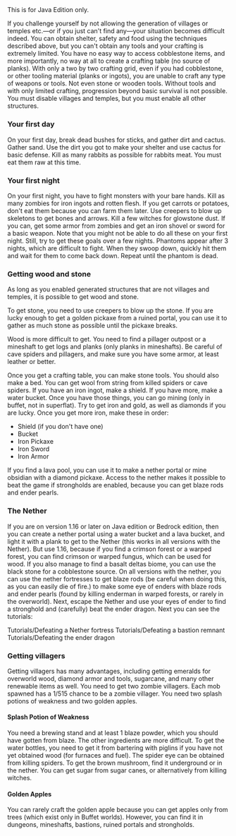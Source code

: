 ## 
This is for Java Edition only.

If you challenge yourself by not allowing the generation of villages or temples etc.—or if you just can't find any—your situation becomes difficult indeed. You can obtain shelter, safety and food using the techniques described above, but you can't obtain any tools and your crafting is extremely limited. You have no easy way to access cobblestone items, and more importantly, no way at all to create a crafting table (no source of planks). With only a two by two crafting grid, even if you had cobblestone, or other tooling material (planks or ingots), you are unable to craft any type of weapons or tools. Not even stone or wooden tools. Without tools and with only limited crafting, progression beyond basic survival is not possible. You must disable villages and temples, but you must enable all other structures.

### Your first day
On your first day, break dead bushes for sticks, and gather dirt and cactus. Gather sand. Use the dirt you got to make your shelter and use cactus for basic defense. Kill as many rabbits as possible for rabbits meat. You must eat them raw at this time.

### Your first night
On your first night, you have to fight monsters with your bare hands. Kill as many zombies for iron ingots and rotten flesh. If you get carrots or potatoes, don't eat them because you can farm them later. Use creepers to blow up skeletons to get bones and arrows. Kill a few witches for glowstone dust. If you can, get some armor from zombies and get an iron shovel or sword for a basic weapon. Note that you might not be able to do all these on your first night. Still, try to get these goals over a few nights. Phantoms appear after 3 nights, which are difficult to fight. When they swoop down, quickly hit them and wait for them to come back down. Repeat until the phantom is dead.

### Getting wood and stone
As long as you enabled generated structures that are not villages and temples, it is possible to get wood and stone.

To get stone, you need to use creepers to blow up the stone. If you are lucky enough to get a golden pickaxe from a ruined portal, you can use it to gather as much stone as possible until the pickaxe breaks.

Wood is more difficult to get. You need to find a pillager outpost or a mineshaft to get logs and planks (only planks in mineshafts). Be careful of cave spiders and pillagers, and make sure you have some armor, at least leather or better.

Once you get a crafting table, you can make stone tools. You should also make a bed. You can get wool from string from killed spiders or cave spiders. If you have an iron ingot, make a shield. If you have more, make a water bucket. Once you have those things, you can go mining (only in buffet, not in superflat). Try to get iron and gold, as well as diamonds if you are lucky. Once you get more iron, make these in order:

- Shield (if you don't have one)
- Bucket
- Iron Pickaxe
- Iron Sword
- Iron Armor

If you find a lava pool, you can use it to make a nether portal or mine obsidian with a diamond pickaxe. Access to the nether makes it possible to beat the game if strongholds are enabled, because you can get blaze rods and ender pearls.

### The Nether
If you are on version 1.16 or later on Java edition or Bedrock edition, then you can create a nether portal using a water bucket and a lava bucket, and light it with a plank to get to the Nether (this works in all versions with the Nether). But use 1.16, because if you find a crimson forest or a warped forest, you can find crimson or warped fungus, which can be used for wood. If you also manage to find a basalt deltas biome, you can use the black stone for a cobblestone source. On all versions with the nether, you can use the nether fortresses to get blaze rods (be careful when doing this, as you can easily die of fire.) to make some eye of enders with blaze rods and ender pearls (found by killing enderman in warped forests, or rarely in the overworld). Next, escape the Nether and use your eyes of ender to find a stronghold and (carefully) beat the ender dragon. Next you can see the tutorials:

Tutorials/Defeating a Nether fortress
Tutorials/Defeating a bastion remnant
Tutorials/Defeating the ender dragon

### Getting villagers
Getting villagers has many advantages, including getting emeralds for overworld wood, diamond armor and tools, sugarcane, and many other renewable items as well. You need to get two zombie villagers. Each mob spawned has a 1/515 chance to be a zombie villager. You need two splash potions of weakness and two golden apples. 

#### Splash Potion of Weakness
You need a brewing stand and at least 1 blaze powder, which you should have gotten from blaze. The other ingredients are more difficult. To get the water bottles, you need to get it from bartering with piglins if you have not yet obtained wood (for furnaces and fuel). The spider eye can be obtained from killing spiders. To get the brown mushroom, find it underground or in the nether. You can get sugar from sugar canes, or alternatively from killing witches.

#### Golden Apples
You can rarely craft the golden apple because you can get apples only from trees (which exist only in Buffet worlds). However, you can find it in dungeons, mineshafts, bastions, ruined portals and strongholds.

